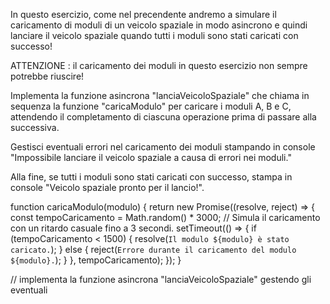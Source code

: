 In questo esercizio, come nel precendente andremo a simulare il caricamento di moduli di un veicolo spaziale in modo asincrono e quindi lanciare il veicolo spaziale quando tutti i moduli sono stati caricati con successo!

ATTENZIONE : il caricamento dei moduli in questo esercizio non sempre potrebbe riuscire!

Implementa la funzione asincrona "lanciaVeicoloSpaziale" che chiama in sequenza la funzione "caricaModulo" per caricare i moduli A, B e C, attendendo il completamento di ciascuna operazione prima di passare alla successiva.

Gestisci eventuali errori nel caricamento dei moduli stampando in console "Impossibile lanciare il veicolo spaziale a causa di errori nei moduli."

Alla fine, se tutti i moduli sono stati caricati con successo, stampa in console "Veicolo spaziale pronto per il lancio!".

function caricaModulo(modulo) {
return new Promise((resolve, reject) => {
const tempoCaricamento = Math.random() \* 3000; // Simula il caricamento con un ritardo casuale fino a 3 secondi.
setTimeout(() => {
if (tempoCaricamento < 1500) {
resolve(`Il modulo ${modulo} è stato caricato.`);
} else {
reject(`Errore durante il caricamento del modulo ${modulo}.`);
}
}, tempoCaricamento);
});
}

// implementa la funzione asincrona "lanciaVeicoloSpaziale" gestendo gli eventuali
